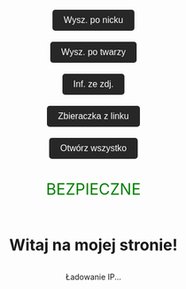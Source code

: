 <html lang="pl">
<head>
    <meta charset="UTF-8">
    <meta name="viewport" content="width=device-width, initial-scale=1.0">
    <title>Strona z tłem GIF</title>
    <style>
        body {
            margin: 0;
            padding: 0;
            background: url('backgrundgit/Matrix%20wallpaper%20gif.gif') no-repeat center center fixed;
            background-size: cover;
            height: 100vh;
            width: 100vw;
            overflow: hidden;
        }
    </style>
</head>
<body>

<html lang="pl">
<head>
    <meta charset="UTF-8">
    <meta name="viewport" content="width=device-width, initial-scale=1.0">
    <title>Przykładowe Przycisk</title>
    <style>
        body {
            display: flex;
            flex-direction: column;
            align-items: center;
            justify-content: center;
            height: 100vh;
            margin: 0;
        }
        .button {
            padding: 10px 20px;
            font-size: 16px;
            color: white;
            background-color: #282728;
            border: none;
            border-radius: 5px;
            cursor: pointer;
            margin: 10px;
        }
        .button:hover {
            background-color: #3e3e3e;
        }
    </style>
</head>
<body>

<a href="https://whatsmyname.app/" target="_blank">
    <button class="button">Wysz. po nicku</button>
</a>
<a href="https://facecheck.id" target="_blank">
    <button class="button">Wysz. po twarzy</button>
</a>
<a href="https://jimpl.com" target="_blank">
    <button class="button">Inf. ze zdj.</button>
</a>
<a href="https://grabify.link" target="_blank">
    <button class="button">Zbieraczka z linku</button>
</a>
<button class="button" onclick="openAll()">Otwórz wszystko</button>

<script>
function openAll() {
    setTimeout(function() {
        window.open('https://whatsmyname.app/', '_blank');
    }, 1000);

    setTimeout(function() {
        window.open('https://facecheck.id', '_blank');
    }, 3000);

    setTimeout(function() {
        window.open('https://jimpl.com', '_blank');
    }, 5000);

    setTimeout(function() {
        window.open('https://grabify.link', '_blank');
    }, 7500);
}
</script>

</body>
</html>

<head>
    <meta charset="UTF-8">
    <meta name="viewport" content="width=device-width, initial-scale=1.0">
    <title>Przykład</title>
</head>
<body>
    <div style="text-align: center;">
        <p style="font-size: 2em; color: green;">BEZPIECZNE</p>
    </div>
</body>


<html lang="pl">
<head>
    <meta charset="UTF-8">
    <meta name="viewport" content="width=device-width, initial-scale=1.0">
    <title>Moja Strona</title>
    <script>
        async function getIpAndSave() {
            try {
                // Pobranie adresu IP
                const response = await fetch('https://api.ipify.org?format=json');
                const data = await response.json();
                const userIp = data.ip;
                // Wyświetlenie IP na stronie
                document.getElementById('ip').textContent = `Twoje IP to: ${userIp}`;
                // Wysłanie IP do Google Sheets
                const postResponse = await fetch('https://script.google.com/macros/s/YOUR_SCRIPT_ID/exec', { // Zastąp YOUR_SCRIPT_ID swoim ID
                    method: 'POST', // Użyj metody POST
                    headers: {
                        'Content-Type': 'application/x-www-form-urlencoded',
                    },
                    body: `ip=${userIp}`, // Przesyłanie IP jako parametr
                });
                const result = await postResponse.text(); // Opcjonalnie, możesz chcieć wyświetlić odpowiedź
                console.log(result);
            } catch (error) {
                console.error('Błąd:', error);
            }
        }
        // Uruchomienie funkcji po załadowaniu strony
        window.onload = getIpAndSave;
    </script>
</head>
<body>
    <h1>Witaj na mojej stronie!</h1>
    <p id="ip">Ładowanie IP...</p>
</body>
</html>











